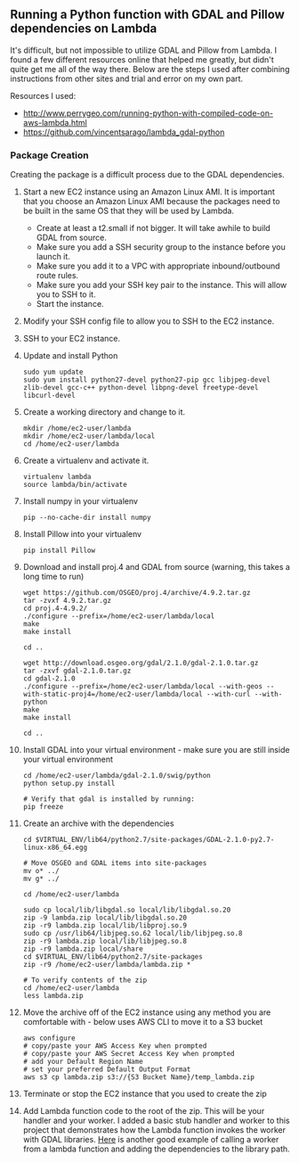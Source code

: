 ## Running a Python function with GDAL and Pillow dependencies on Lambda ##
It's difficult, but not impossible to utilize GDAL and Pillow from Lambda. I found a few different resources online that helped me greatly, but didn't quite get me all of the way there. Below are the steps I used after combining instructions from other sites and trial and error on my own part. 

Resources I used:
* http://www.perrygeo.com/running-python-with-compiled-code-on-aws-lambda.html
* https://github.com/vincentsarago/lambda_gdal-python

### Package Creation ###
Creating the package is a difficult process due to the GDAL dependencies.

1. Start a new EC2 instance using an Amazon Linux AMI. It is important that you choose an Amazon Linux AMI because the packages need to be built in the same OS that they will be used by Lambda.
    * Create at least a t2.small if not bigger. It will take awhile to build GDAL from source.
    * Make sure you add a SSH security group to the instance before you launch it.
    * Make sure you add it to a VPC with appropriate inbound/outbound route rules. 
    * Make sure you add your SSH key pair to the instance. This will allow you to SSH to it.
    * Start the instance.
1. Modify your SSH config file to allow you to SSH to the EC2 instance.
1. SSH to your EC2 instance.
1. Update and install Python
  
    ```
    sudo yum update
    sudo yum install python27-devel python27-pip gcc libjpeg-devel zlib-devel gcc-c++ python-devel libpng-devel freetype-devel libcurl-devel
    ```
1. Create a working directory and change to it.

    ```
    mkdir /home/ec2-user/lambda
    mkdir /home/ec2-user/lambda/local
    cd /home/ec2-user/lambda
    ```
1. Create a virtualenv and activate it.
   
    ```
    virtualenv lambda
    source lambda/bin/activate
    ```
1. Install numpy in your virtualenv
   
    ```
    pip --no-cache-dir install numpy
    ```
1. Install Pillow into your virtualenv
 
    ```
    pip install Pillow
    ```
1. Download and install proj.4 and GDAL from source (warning, this takes a long time to run)
    
    ```
    wget https://github.com/OSGEO/proj.4/archive/4.9.2.tar.gz
    tar -zvxf 4.9.2.tar.gz
    cd proj.4-4.9.2/
    ./configure --prefix=/home/ec2-user/lambda/local
    make
    make install
    
    cd ..
    
    wget http://download.osgeo.org/gdal/2.1.0/gdal-2.1.0.tar.gz
    tar -zxvf gdal-2.1.0.tar.gz
    cd gdal-2.1.0
    ./configure --prefix=/home/ec2-user/lambda/local --with-geos --with-static-proj4=/home/ec2-user/lambda/local --with-curl --with-python
    make
    make install
    
    cd ..
    ```
1. Install GDAL into your virtual environment - make sure you are still inside your virtual environment

    ```
    cd /home/ec2-user/lambda/gdal-2.1.0/swig/python
    python setup.py install
    
    # Verify that gdal is installed by running:
    pip freeze
    ```
1. Create an archive with the dependencies

    ```
    cd $VIRTUAL_ENV/lib64/python2.7/site-packages/GDAL-2.1.0-py2.7-linux-x86_64.egg
    
    # Move OSGEO and GDAL items into site-packages
    mv o* ../
    mv g* ../
    
    cd /home/ec2-user/lambda
    
    sudo cp local/lib/libgdal.so local/lib/libgdal.so.20
    zip -9 lambda.zip local/lib/libgdal.so.20
    zip -r9 lambda.zip local/lib/libproj.so.9
    sudo cp /usr/lib64/libjpeg.so.62 local/lib/libjpeg.so.8
    zip -r9 lambda.zip local/lib/libjpeg.so.8
    zip -r9 lambda.zip local/share
    cd $VIRTUAL_ENV/lib64/python2.7/site-packages
    zip -r9 /home/ec2-user/lambda/lambda.zip *
    
    # To verify contents of the zip
    cd /home/ec2-user/lambda
    less lambda.zip
    ```
1. Move the archive off of the EC2 instance using any method you are comfortable with - below uses AWS CLI to move it to a S3 bucket

    ```
    aws configure
    # copy/paste your AWS Access Key when prompted
    # copy/paste your AWS Secret Access Key when prompted
    # add your Default Region Name
    # set your preferred Default Output Format
    aws s3 cp lambda.zip s3://{S3 Bucket Name}/temp_lambda.zip
    ```
1. Terminate or stop the EC2 instance that you used to create the zip
1. Add Lambda function code to the root of the zip. This will be your handler and your worker. I added a basic stub handler and worker to this project that demonstrates how the Lambda function invokes the worker with GDAL libraries. [Here](http://www.perrygeo.com/running-python-with-compiled-code-on-aws-lambda.html) is another good example of calling a worker from a lambda function and adding the dependencies to the library path.


